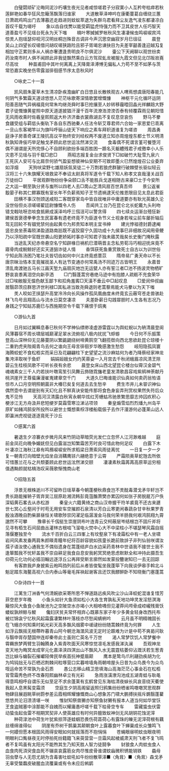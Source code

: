 <!-- { "loadSidebar": true } -->
　　白璧閟顽矿沦晦同泥沙朽壤生夜光见者咸惊嗟君子分寂寞小人互矜夸枯瘁若秋莲鲜艳如春华狂风忽簸荡飘落归谁家 
　　大道散草泽呻吟在康衢蔓葛自缠绕兰蕙日萧疏鸡鸣出门去薄暮还走趋进则蚊蚁萃退为失群乌君看拜尘友逸气凌东都凄凉白首叹千载为嗟吁 
　　象以齿自伐燛以能受羁猛虎恃强力而不卫其皮世人任巧智天道善盈亏不见瑶台死永为天下嗤 
　　槁叶寒搣搣罗帐秋风生凄凄候虫鸣唳唳宾鸿惊羙人抱瑶瑟仰视河汉明丝桐岂殊音古调非今声沉思空幽寂岁月巳徂征 
　　晨登吴山上四望长叹嗟借问胡叹嗟狭路险且邪子胥竭忠谏抉目为夫差宰嚭善逢迎越刄复相加守正累则多从人祸亦奢遭逢贵明良不尔俱泥沙 
　　壷公下天阙聊以观世纷卖药汝南市时人俱不闻顾此非我徒飘然乘白云方驾双虬龙被服九霞文但见北邙阪岧嶤尽高坟 
　　种苗甫田中其叶何离离上天降膏泽溥愽无偏私人力苟不至不如茅与茨常恐嘉实晚坐伤零露滋徘徊感节序太息秋风时 

　　○咏史二十一首 

　　凯风扇朱夏草木生清凉卧疾澹幽旷白日悠且长散帙观古人喟焉想虞唐阳春能几何阴气多繁霜天道谅悠悠人茫茫咏歌寄深情歌罢增慨慷 
　　神枢干元化循环运阴阳善恶随气异祸福竟何常朱均继尧舜时事巳抢攘至人妙转移霾曀回晶光祥麟踣大野君子徒慨慷黄星照中原天道遂披猖汗漫千百年流潦浩滂滂否泰有倾覆霖雨见朝阳惜无风雨收乘时佐羲皇熙熙返大朴济济垂衣裳鼎湖去不复叹息空哀伤 
　　野马不豢食疆受组与羁低头衡轨下各自东西驰秦人任法令斩艾尊君师六合始一家恩爱巳乖离一旦山东客褐竿以为旗呌呼骊山徒天下响应之素车拜轵道谁复为嗟咨 
　　周昌勇庭诤子房善奇谋王陵抗高议平勃终安刘经权两不废道立知亦周煌煌东都士节义明清秋孰知谗佞巧举足触戈矛顾此悲世运泫然涕交流 
　　食毒偶不死谓言堇可餐堕河偶不溺谓是天所完侈心不自顾利欲纷多端百胜困一踬名灭躯軆残君子戒徼幸小人乐灾患不见瑶与羽千载□悲□ 
　　燕昭志报复金台求俊贤下□如破竹大耻雪九泉六王死灰人安可与比肩奈何骄气盈妄想彼神仙安期不可致即墨火巳然煌煌召公业委弃如浮烟 
　　天狗吠梁野七雄扇妖氛吴徒二十万剽若狼虎群皷行破棘壁长驱似轻云汉将三十六朱旗耀天垠救梁不奉诏太尉真将军遂令千载下知人称孝文哀哉潼关战百万徒纷□ 
　　平居观群物纷纷争朵颐口舌不能胜兵戈遂相随古来豪□士于今安所之大运一朝至孰分贤与蚩所以四老人去□啇山芝清风扇百世真吾师 
　　景公返雀鷇晏子称其仁鳏寡既有室长年不负薪焉知子玊节遗祸逮天伦推恩限目见太息此君臣 
　　田横不事汉刎颈送咸阳二客既穿家岛中皆自戕唯非中庸道要亦有耿光英雄久沦没世俗但炎凉嗟嗟翟廷尉慷慨令人伤 
　　吾闻共工台乃在昆仑北长蛇戴九头利吻错戈戟呿呀恣啖食抵厥成溪泽呜呼三仭沮可以警贪得 
　　四七续炎运渐台殪狂新建侯首褒德拳拳念生民富春有遗老终竟不为臣遂令节义士视身若埃尘前车屡折轴后驾无回轮不有锢党禁何由起黄巾为邦贵知本明主宜书绅 
　　建光悖祖德封爵逮阉竖忠良坐荼毒陨涕盈道路南廵既不返狡窟宁久固功成十九侯事巳非细故况闻用骨鲠乃以浮阳疏中官既世袭山阳更娇妬时事亦可知君子独未寤炗哉矣长史衡门掩秋露 
　　当途乱天纪赤帝悬空名宁知辟椽日祸机巳潜萌晋主念私劳荀冯巧相迎抚床竟不寤骨肉成鲵鲸好还实天道狙诈徒人情 
　　香饵获死鱼重赏致死士自古以为训世俗宁知此陈汤困乃笔壮夫皆切齿如何中兴主终竟惑薏苡 
　　隋帝易广勇天命以不长唐宗昧治恪本支竟摧戕圣人有达节变通亦何常禹汤不同迹万古皆明王 
　　永嘉昔溃乱南渡驰五马长江画天堑九庙扇灰灺岂无运甓人亦有誓江者□池不扬波灵物栖旷野哀哀黍离泪空向新亭洒 
　　□门翳蓬蒿穷巷绝马迹中有抱膝人疏粝不充食荣华过□埃敝服无愠色献玉鄙卞和扣角羞寗□天潢不垂云中□起叹息 
　　□爱闵仲叔幽居翳茆茨应群思济世利禄□其私进当致尧舜退则老蒿藜焉能犬马豢以为天下嗤 
　　羙人皎如玊挟瑟升高堂泠泠向长风操作孤凤凰曲度未终竟玄云蔽穹苍走兽骇赴林飞鸟号且翔高山与流水日莫空凄凉 
　　夫差卧薪日勾践甞胆时人生各有志况乃身践之宁知姑苏鹿巳与西施期空令千载下痛恨于鸱夷 

　　○游仙九首 

　　日月如过翼瞬息春巳秋何不学神仙缥缈凌虚游雷霆以为舆虹蜺以为辀清晨登阆风薄暮宿不周长啸层城巅濯足翠水流俯视八极内扰扰飞蜉蝣 
　　今日何不乐振策登高山深林仰无见藤蔓阴以繁鼪鼯绕树啼黄鹄空飞翻揽辔向西北思欲赴昆仑琼楼十二重豹虎夹陛阍青鸟去何之谁向王母言徘徊岁华晚感激生愁怨 
　　岐阳隐孤凤寰海腾蛟蛇不食松栢实而采日及花翩翩柱下史望望之流沙麻姑何为者乃降蔡经家神龙集洿泽取咲于鱼虾 
　　娟娟姮娥女灼灼芙蓉姿一入月宫去千秋闭蛾眉凉风清玊除碧云生桂枝凤歌不可听长夜有余悲 
　　晨登女床山西北望昆仑楼台似霄汉金碧气魂魂素女三千人灼若扶叶暾鸾笙引凤舞云斾随霓旛老童发清歌昌容戏紫鹓神荼献丹桃洪崖开玊尊蜚廉漫崔嵬建章空千门 
　　大道久巳晦谁能识仙真如何卖药翁恠语惊市人口月空明照朝菌非大椿巳矣复何道去去生愁辛 
　　费生市井儿未甞识神仙偶然壶中去谓是别有天幻化且不觧真诀安能传那将食色身妄弄刑赏权果然失符后众鬼不见怜 
　　天高河汉清露白秋宵永朝华炫红芳蟪蛄吊驰景繁思靡志帅囚疚积心梗涉江无方舟汲井悲短绠岁莫霜雪寒泣涕沾项领 
　　秦皇煽雪焰烈烈燔九州岛平原旷如赭鸿鹄安所投所以避世士慨想乘桴浮楼船载侲子去作汗漫游何必蓬莱山远人即瀛洲虎视徒逐逐竟死于沙丘 

　　○感寓六首 

　　暑退生夕凉褰衣步微月风来竹阴动草暗荧光发伫立忽怀人江河渺难越 
　　庭前金凤花向晚争媚妩但见白露滋岂知繁霜苦芳时良可惜此物何足叹 
　　白露下木叶凄凉江海秋江皋有鸣鴈唳唳安所求稻梁日萧索风雨徒离忧 
　　一日复一夕一夕复一朝青灯向暗壁光焰坐自消鞲鹰铩六翮绝意于云霄 
　　严霜陨奥草蛇虺去所依可惜蕙兰花与之共颓萎顾此悲世运泫然涕交颐 
　　凄凄素秋霜苒苒高原草运穷相值遇黝颜就枯槁浩叹采薇歌惭愧商山老 

　　○招隐五首 

　　浮景无根株逝川不可留昨日瑶草春今朝蓬梗秋鼎食岂不羙酖毒潜戈矛华轩岂不贵长路能摧辀子胥弃吴江屈原赴湘流韩彭竟菹醢萧樊亦累囚何如张子房脱屣万户佚深韬黄石畧去从赤松游 
　　秦皇火六籍黄绮之商山汉帝握干符羊裘竟不还古来遯世七冥心丘壑间于时苟无用安车空摧颜石泉清以芳白云寒更闲春蔬杂甘辛秋果罗青殷浊酒晚自酌柴扉昼恒关啸歌陟崇冈濯足临潺湲金马我何荣羊肠我何艰鸿鹄翔九霄邈然不可攀 
　　豫章长千仭挺生崇崖阴布叶连青云交柯蔽层岑结根岂不固斤斧将见寻有栢生石间屈曲丛灌林古根啮飞溜电火焚中心大不中梁柱小不堪瑟琴风霜自摇落偃蹇独至今 
　　流水千百折白云三四峯上有坟壑泉下有凌霜松中有一老人坐啸岩间风素发垂两肩朱颜暎青瞳年纪将百龄容貌如孩童长跪前致辝子非列仙翁咲谓汝孺子语汝使心通我生不偶俗遗身在蒿蓬结庐白水边采药青林中世语我不接世士我不逢箪瓢我不忧轩盖我不崇自耕足我食自息安我躬冥冥绝思虑默默全和冲持此摄吾生仰荷元化功何必插羽翰远逐浮丘公再拜受斯言廓然如发蒙投簪谢知巳一去无回踪 
　　有客款我庐身披紫云袍鸣驺列前后从者皆俊髦坐我蓬筚下向我谈伊皋手斡北斗魁足踏东海鳌高视六合内泰山等毫毛挥袂起谢客且还饮我醪醉卧不知晓衡门塞蓬蒿 

　　○杂诗四十一首 

　　江蓠生汀洲香气何清婉欲采寄所思不惮道路远疾风吹尘沙山泽蛟蛇混谁复惜芳菲空悲岁年晚 
　　小鱼头如针大鱼须如松小大各生育孰私天地功坤灵发淫怒溟海簸惊风大鱼食小鱼陂池为之空陂空水亦竭小大相噞喁但见灌莽间颅骨成崆巄残膏饫蝼蚁孰辨鲸与鯼 
　　儳妇厌贫夫常怀相弃心既慕东家子年少多黄金轻身改西托布被烂锦衾宁忆秋风起霜露凄繁林叶落枝亦尽愁闻蜻蛚吟 
　　云月虽不明精魄固长在飞蛾亦何知乘时妬光彩天高多飘风烟雾中叆叇纷纷随蒿棘终竟为何罪 
　　人生如浮云飘摇无根蔕昨暮青山阿今朝沧海澨风波无定时沦踬难为计是中苟不爽曷问耿与翳申胥存楚国仲连却秦帝此士虽则亡英名千万世 
　　渴人常梦饮饥人常梦餐中霄羇旅梦两臂生羽翰腾身入紫青吹面天风寒惊觉凛毛发感我涕汍澜 
　　吾观神龙变天地为晦冥龙成宰元化嘉泽浃四溟出山不飘风入水无震霆枯萎仰沾溉沃若生葱青岂比蜧与蜦裂石摧巘陉俾民举疾首抏神蹙眉颠 
　　鹰本是鸷鸟爪利翮劲疾胡为化为鸠钝拙无与匹栖迟荆棘间粒啄营口实暮啼墙角雨朝啼屋头日昔为众鸟畏今为众鸟咥运命苦不常孰为金石质 
　　愚公志移山精卫思填海山高海茫茫心事金石在松栢冐雪霜秀色终不改春阳熙幽林卓立有光彩 
　　急雨涨潢潦沟池成五湖青蛙与耿黾得意鸣相呼自谓乐无似至足不求余蓬莱有玄鹤曾见东海枯清夜蜧长风哀音绕天衢使我起人息黑髯变霜须 
　　空庭生夕阴高阁留返照归鸦集纷纷栖雀鸣噭噭冥思观群物肆目展遐眺草树蔚参差云霞相辉耀慷慨商山心想象苏门啸大鹏搏扶摇斥鷃翳蓬藋悠悠共沦汨溃溃堪一咲 
　　惟豺知祭兽獭亦知祭鱼豺獭有报本人道当何如华堂饫玊食盗贼塞中涂那能不自媿而以耀庸愚吁嗟千载下枯骨空专车 
　　雷藏蛰虫伏雷动蛰虫起虫雷不相期冥契非人使英雄应有时何异膻致蚁神剑无风胡铜花蚀泥滓 
　　种荷渌池中荷生叶犹紫掠萍逐蛙蝈恐畏伤荷蕋荷心有露珠的皪无泥滓荷根有藕丝缠绵谁得似 
　　阴崖有乔树干鹊巢其颠朝食叶上露暮食叶下蝉巢成长众雏鸣飞一何嬛但愿本根固风雨得安眠如何就摇落而不抱悁悁 
　　苍蝇眼昼明蚊虫眼夜明明眼利口觜昼夜无时停拍死纷籍籍飞来萸营营一旦霜风起棱威肃天刑飞者不复飞鸣者不复鸣虽有太阳光不能煦其生乃知天胜人智力徒鬪争 
　　豺狼食人肉蚊虫食人血食肉死湏臾食血死不辍哀哀露筋女肉尽惟皮骨谁谓蚊蝱微积锈能销铁 
　　蟁母羽虫孽与人无怨尤胡为含毒害吐蚊吼如牛纷纷散草泽■〈角咠〉■〈角咠〉森戈矛无辜受螫蠚皮破腥血流覆巢或有令未应后鸺鹠 
